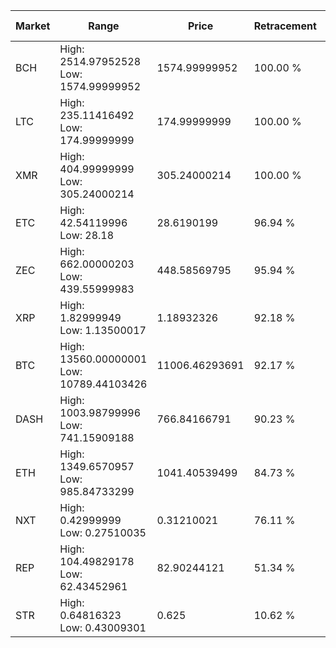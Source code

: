 | Market | Range | Price| Retracement | Doubles to 50% |
| --- | --- | --- | --- | --- |
| BCH | High: 2514.97952528<br />Low: 1574.99999952 | 1574.99999952 | 100.00 % | 1.30 |
| LTC | High: 235.11416492<br />Low: 174.99999999 | 174.99999999 | 100.00 % | 1.17 |
| XMR | High: 404.99999999<br />Low: 305.24000214 | 305.24000214 | 100.00 % | 1.16 |
| ETC | High: 42.54119996<br />Low: 28.18 | 28.6190199 | 96.94 % | 1.24 |
| ZEC | High: 662.00000203<br />Low: 439.55999983 | 448.58569795 | 95.94 % | 1.23 |
| XRP | High: 1.82999949<br />Low: 1.13500017 | 1.18932326 | 92.18 % | 1.25 |
| BTC | High: 13560.00000001<br />Low: 10789.44103426 | 11006.46293691 | 92.17 % | 1.11 |
| DASH | High: 1003.98799996<br />Low: 741.15909188 | 766.84166791 | 90.23 % | 1.14 |
| ETH | High: 1349.6570957<br />Low: 985.84733299 | 1041.40539499 | 84.73 % | 1.12 |
| NXT | High: 0.42999999<br />Low: 0.27510035 | 0.31210021 | 76.11 % | 1.13 |
| REP | High: 104.49829178<br />Low: 62.43452961 | 82.90244121 | 51.34 % | 1.01 |
| STR | High: 0.64816323<br />Low: 0.43009301 | 0.625 | 10.62 % | 0.00 |
